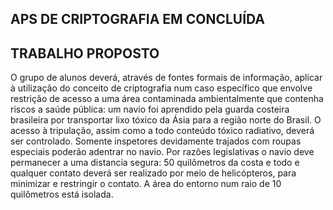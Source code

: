 APS DE CRIPTOGRAFIA EM CONCLUÍDA
---------------------------------
TRABALHO PROPOSTO
---------------------------------
O grupo de alunos deverá, através de fontes formais de informação, aplicar à
utilização do conceito de criptografia num caso específico que envolve
restrição de acesso a uma área contaminada ambientalmente que contenha
riscos a saúde pública: um navio foi aprendido pela guarda costeira brasileira
por transportar lixo tóxico da Ásia para a região norte do Brasil. O acesso à
tripulação, assim como a todo conteúdo tóxico radiativo, deverá ser
controlado. Somente inspetores devidamente trajados com roupas especiais
poderão adentrar no navio. Por razões legislativas o navio deve permanecer a
uma distancia segura: 50 quilômetros da costa e todo e qualquer contato
deverá ser realizado por meio de helicópteros, para minimizar e restringir o
contato. A área do entorno num raio de 10 quilômetros está isolada.